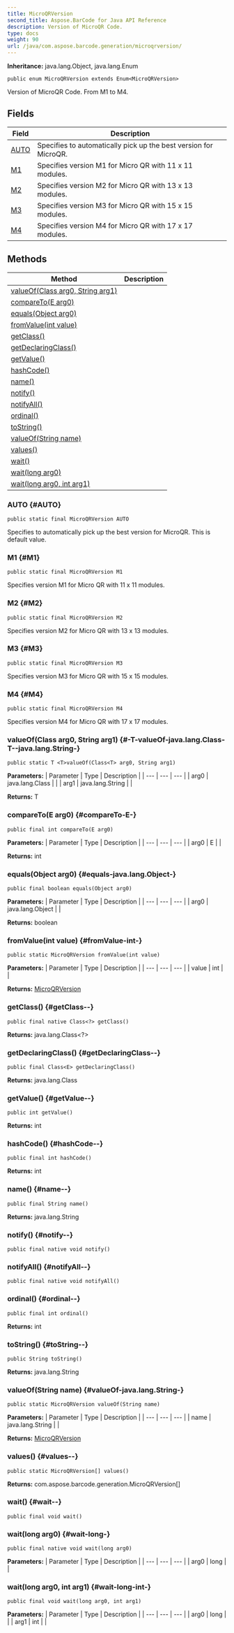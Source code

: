 ```yaml
---
title: MicroQRVersion
second_title: Aspose.BarCode for Java API Reference
description: Version of MicroQR Code.
type: docs
weight: 90
url: /java/com.aspose.barcode.generation/microqrversion/
---
```

**Inheritance:**
java.lang.Object, java.lang.Enum
```
public enum MicroQRVersion extends Enum<MicroQRVersion>
```

Version of MicroQR Code. From M1 to M4.
## Fields

| Field | Description |
| --- | --- |
| [AUTO](#AUTO) | Specifies to automatically pick up the best version for MicroQR. |
| [M1](#M1) | Specifies version M1 for Micro QR with 11 x 11 modules. |
| [M2](#M2) | Specifies version M2 for Micro QR with 13 x 13 modules. |
| [M3](#M3) | Specifies version M3 for Micro QR with 15 x 15 modules. |
| [M4](#M4) | Specifies version M4 for Micro QR with 17 x 17 modules. |
## Methods

| Method | Description |
| --- | --- |
| [<T>valueOf(Class<T> arg0, String arg1)](#-T-valueOf-java.lang.Class-T--java.lang.String-) |  |
| [compareTo(E arg0)](#compareTo-E-) |  |
| [equals(Object arg0)](#equals-java.lang.Object-) |  |
| [fromValue(int value)](#fromValue-int-) |  |
| [getClass()](#getClass--) |  |
| [getDeclaringClass()](#getDeclaringClass--) |  |
| [getValue()](#getValue--) |  |
| [hashCode()](#hashCode--) |  |
| [name()](#name--) |  |
| [notify()](#notify--) |  |
| [notifyAll()](#notifyAll--) |  |
| [ordinal()](#ordinal--) |  |
| [toString()](#toString--) |  |
| [valueOf(String name)](#valueOf-java.lang.String-) |  |
| [values()](#values--) |  |
| [wait()](#wait--) |  |
| [wait(long arg0)](#wait-long-) |  |
| [wait(long arg0, int arg1)](#wait-long-int-) |  |
### AUTO {#AUTO}
```
public static final MicroQRVersion AUTO
```


Specifies to automatically pick up the best version for MicroQR. This is default value.

### M1 {#M1}
```
public static final MicroQRVersion M1
```


Specifies version M1 for Micro QR with 11 x 11 modules.

### M2 {#M2}
```
public static final MicroQRVersion M2
```


Specifies version M2 for Micro QR with 13 x 13 modules.

### M3 {#M3}
```
public static final MicroQRVersion M3
```


Specifies version M3 for Micro QR with 15 x 15 modules.

### M4 {#M4}
```
public static final MicroQRVersion M4
```


Specifies version M4 for Micro QR with 17 x 17 modules.

### <T>valueOf(Class<T> arg0, String arg1) {#-T-valueOf-java.lang.Class-T--java.lang.String-}
```
public static T <T>valueOf(Class<T> arg0, String arg1)
```




**Parameters:**
| Parameter | Type | Description |
| --- | --- | --- |
| arg0 | java.lang.Class<T> |  |
| arg1 | java.lang.String |  |

**Returns:**
T
### compareTo(E arg0) {#compareTo-E-}
```
public final int compareTo(E arg0)
```




**Parameters:**
| Parameter | Type | Description |
| --- | --- | --- |
| arg0 | E |  |

**Returns:**
int
### equals(Object arg0) {#equals-java.lang.Object-}
```
public final boolean equals(Object arg0)
```




**Parameters:**
| Parameter | Type | Description |
| --- | --- | --- |
| arg0 | java.lang.Object |  |

**Returns:**
boolean
### fromValue(int value) {#fromValue-int-}
```
public static MicroQRVersion fromValue(int value)
```




**Parameters:**
| Parameter | Type | Description |
| --- | --- | --- |
| value | int |  |

**Returns:**
[MicroQRVersion](../../com.aspose.barcode.generation/microqrversion)
### getClass() {#getClass--}
```
public final native Class<?> getClass()
```




**Returns:**
java.lang.Class<?>
### getDeclaringClass() {#getDeclaringClass--}
```
public final Class<E> getDeclaringClass()
```




**Returns:**
java.lang.Class<E>
### getValue() {#getValue--}
```
public int getValue()
```




**Returns:**
int
### hashCode() {#hashCode--}
```
public final int hashCode()
```




**Returns:**
int
### name() {#name--}
```
public final String name()
```




**Returns:**
java.lang.String
### notify() {#notify--}
```
public final native void notify()
```




### notifyAll() {#notifyAll--}
```
public final native void notifyAll()
```




### ordinal() {#ordinal--}
```
public final int ordinal()
```




**Returns:**
int
### toString() {#toString--}
```
public String toString()
```




**Returns:**
java.lang.String
### valueOf(String name) {#valueOf-java.lang.String-}
```
public static MicroQRVersion valueOf(String name)
```




**Parameters:**
| Parameter | Type | Description |
| --- | --- | --- |
| name | java.lang.String |  |

**Returns:**
[MicroQRVersion](../../com.aspose.barcode.generation/microqrversion)
### values() {#values--}
```
public static MicroQRVersion[] values()
```




**Returns:**
com.aspose.barcode.generation.MicroQRVersion[]
### wait() {#wait--}
```
public final void wait()
```




### wait(long arg0) {#wait-long-}
```
public final native void wait(long arg0)
```




**Parameters:**
| Parameter | Type | Description |
| --- | --- | --- |
| arg0 | long |  |

### wait(long arg0, int arg1) {#wait-long-int-}
```
public final void wait(long arg0, int arg1)
```




**Parameters:**
| Parameter | Type | Description |
| --- | --- | --- |
| arg0 | long |  |
| arg1 | int |  |


